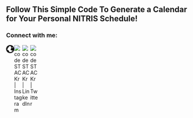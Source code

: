 ## Follow This Simple Code To Generate a Calendar for Your Personal NITRIS Schedule!

### Connect with me:

[<img align="left" alt="codeSTACKr.com" width="22px" src="https://raw.githubusercontent.com/iconic/open-iconic/master/svg/globe.svg" />][website]
[<img align="left" alt="codeSTACKr | Instagram" width="22px" src="https://cdn.jsdelivr.net/npm/simple-icons@v3/icons/instagram.svg" />][instagram]
[<img align="left" alt="codeSTACKr | LinkedIn" width="22px" src="https://cdn.jsdelivr.net/npm/simple-icons@v3/icons/linkedin.svg" />][linkedin]
[<img align="left" alt="codeSTACKr | Twitter" width="22px" src="https://cdn.jsdelivr.net/npm/simple-icons@v3/icons/twitter.svg" />][twitter]

[website]: https://swagatkumar.net/
[twitter]: https://twitter.com/SwagatK24497938
[youtube]: https://youtube.com/codeSTACKr
[instagram]: https://www.instagram.com/swagatkumarflute/
[linkedin]: https://www.linkedin.com/in/swagat-kumar/
